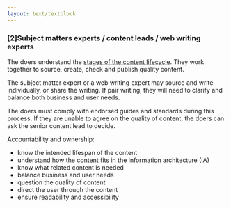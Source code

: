 ```yaml
---
layout: text/textblock
---
```


### [2]Subject matters experts / content leads / web writing experts

The doers understand the [stages of the content lifecycle](/governing-content/content-lifecycle/). They work together to source, create, check and publish quality content.

The subject matter expert or a web writing expert may source and write individually, or share the writing. If pair writing, they will need to clarify and balance both business and user needs.

The doers must comply with endorsed guides and standards during this process. If they are unable to agree on the quality of content, the doers can ask the senior content lead to decide.

Accountability and ownership:
- know the intended lifespan of the content
- understand how the content fits in the information architecture (IA)
- know what related content is needed
- balance business and user needs
- question the quality of content
- direct the user through the content
- ensure readability and accessibility
